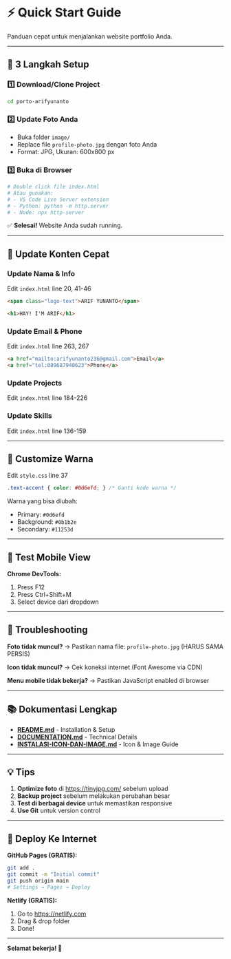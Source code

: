 # ⚡ Quick Start Guide

Panduan cepat untuk menjalankan website portfolio Anda.

---

## 🚀 3 Langkah Setup

### 1️⃣ Download/Clone Project
```bash
cd porto-arifyunanto
```

### 2️⃣ Update Foto Anda
- Buka folder `image/`
- Replace file `profile-photo.jpg` dengan foto Anda
- Format: JPG, Ukuran: 600x800 px

### 3️⃣ Buka di Browser
```bash
# Double click file index.html
# Atau gunakan:
# - VS Code Live Server extension
# - Python: python -m http.server
# - Node: npx http-server
```

✅ **Selesai!** Website Anda sudah running.

---

## 📝 Update Konten Cepat

### Update Nama & Info
Edit `index.html` line 20, 41-46
```html
<span class="logo-text">ARIF YUNANTO</span>

<h1>HAY! I'M ARIF</h1>
```

### Update Email & Phone
Edit `index.html` line 263, 267
```html
<a href="mailto:arifyunanto236@gmail.com">Email</a>
<a href="tel:089687940623">Phone</a>
```

### Update Projects
Edit `index.html` line 184-226

### Update Skills
Edit `index.html` line 136-159

---

## 🎨 Customize Warna

Edit `style.css` line 37
```css
.text-accent { color: #0d6efd; } /* Ganti kode warna */
```

Warna yang bisa diubah:
- Primary: `#0d6efd`
- Background: `#0b1b2e`
- Secondary: `#11253d`

---

## 📱 Test Mobile View

**Chrome DevTools:**
1. Press F12
2. Press Ctrl+Shift+M
3. Select device dari dropdown

---

## 🔧 Troubleshooting

**Foto tidak muncul?**
→ Pastikan nama file: `profile-photo.jpg` (HARUS SAMA PERSIS)

**Icon tidak muncul?**
→ Cek koneksi internet (Font Awesome via CDN)

**Menu mobile tidak bekerja?**
→ Pastikan JavaScript enabled di browser

---

## 📚 Dokumentasi Lengkap

- **[README.md](README.md)** - Installation & Setup
- **[DOCUMENTATION.md](DOCUMENTATION.md)** - Technical Details  
- **[INSTALASI-ICON-DAN-IMAGE.md](INSTALASI-ICON-DAN-IMAGE.md)** - Icon & Image Guide

---

## 💡 Tips

1. **Optimize foto** di https://tinyjpg.com/ sebelum upload
2. **Backup project** sebelum melakukan perubahan besar
3. **Test di berbagai device** untuk memastikan responsive
4. **Use Git** untuk version control

---

## 🚀 Deploy Ke Internet

**GitHub Pages (GRATIS):**
```bash
git add .
git commit -m "Initial commit"
git push origin main
# Settings → Pages → Deploy
```

**Netlify (GRATIS):**
1. Go to https://netlify.com
2. Drag & drop folder
3. Done!

---

**Selamat bekerja! 🎉**
